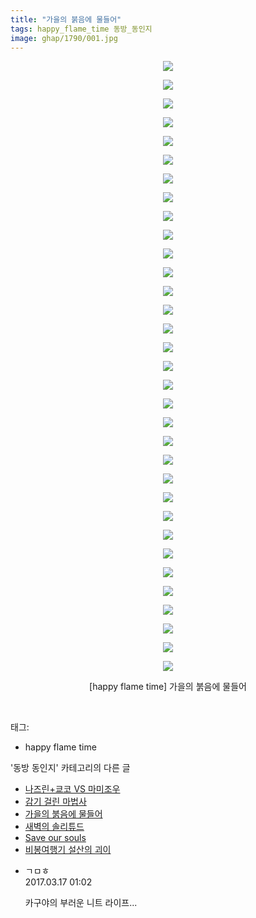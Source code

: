 ```yaml
---
title: "가을의 붉음에 물들어"
tags: happy_flame_time 동방_동인지
image: ghap/1790/001.jpg
---
```

<div class="article">
<p style="text-align: center; clear: none; float: none;"><img src="{{ site.nasurl }}/ghap/1790/001.jpg"/></p>
<p style="text-align: center; clear: none; float: none;"><img src="{{ site.nasurl }}/ghap/1790/002.jpg"/></p>
<p style="text-align: center; clear: none; float: none;"><img src="{{ site.nasurl }}/ghap/1790/003.jpg"/></p>
<p style="text-align: center; clear: none; float: none;"><img src="{{ site.nasurl }}/ghap/1790/004.jpg"/></p>
<p style="text-align: center; clear: none; float: none;"><img src="{{ site.nasurl }}/ghap/1790/005.jpg"/></p>
<p style="text-align: center; clear: none; float: none;"><img src="{{ site.nasurl }}/ghap/1790/006.jpg"/></p>
<p style="text-align: center; clear: none; float: none;"><img src="{{ site.nasurl }}/ghap/1790/007.jpg"/></p>
<p style="text-align: center; clear: none; float: none;"><img src="{{ site.nasurl }}/ghap/1790/008.jpg"/></p>
<p style="text-align: center; clear: none; float: none;"><img src="{{ site.nasurl }}/ghap/1790/009.jpg"/></p>
<p style="text-align: center; clear: none; float: none;"><img src="{{ site.nasurl }}/ghap/1790/010.jpg"/></p>
<p style="text-align: center; clear: none; float: none;"><img src="{{ site.nasurl }}/ghap/1790/011.jpg"/></p>
<p style="text-align: center; clear: none; float: none;"><img src="{{ site.nasurl }}/ghap/1790/012.jpg"/></p>
<p style="text-align: center; clear: none; float: none;"><img src="{{ site.nasurl }}/ghap/1790/013.jpg"/></p>
<p style="text-align: center; clear: none; float: none;"><img src="{{ site.nasurl }}/ghap/1790/014.jpg"/></p>
<p style="text-align: center; clear: none; float: none;"><img src="{{ site.nasurl }}/ghap/1790/015.jpg"/></p>
<p style="text-align: center; clear: none; float: none;"><img src="{{ site.nasurl }}/ghap/1790/016.jpg"/></p>
<p style="text-align: center; clear: none; float: none;"><img src="{{ site.nasurl }}/ghap/1790/017.jpg"/></p>
<p style="text-align: center; clear: none; float: none;"><img src="{{ site.nasurl }}/ghap/1790/018.jpg"/></p>
<p style="text-align: center; clear: none; float: none;"><img src="{{ site.nasurl }}/ghap/1790/019.jpg"/></p>
<p style="text-align: center; clear: none; float: none;"><img src="{{ site.nasurl }}/ghap/1790/020.jpg"/></p>
<p style="text-align: center; clear: none; float: none;"><img src="{{ site.nasurl }}/ghap/1790/021.jpg"/></p>
<p style="text-align: center; clear: none; float: none;"><img src="{{ site.nasurl }}/ghap/1790/022.jpg"/></p>
<p style="text-align: center; clear: none; float: none;"><img src="{{ site.nasurl }}/ghap/1790/023.jpg"/></p>
<p style="text-align: center; clear: none; float: none;"><img src="{{ site.nasurl }}/ghap/1790/024.jpg"/></p>
<p style="text-align: center; clear: none; float: none;"><img src="{{ site.nasurl }}/ghap/1790/025.jpg"/></p>
<p style="text-align: center; clear: none; float: none;"><img src="{{ site.nasurl }}/ghap/1790/026.jpg"/></p>
<p style="text-align: center; clear: none; float: none;"><img src="{{ site.nasurl }}/ghap/1790/027.jpg"/></p>
<p style="text-align: center; clear: none; float: none;"><img src="{{ site.nasurl }}/ghap/1790/028.jpg"/></p>
<p style="text-align: center; clear: none; float: none;"><img src="{{ site.nasurl }}/ghap/1790/029.jpg"/></p>
<p style="text-align: center; clear: none; float: none;"><img src="{{ site.nasurl }}/ghap/1790/030.jpg"/></p>
<p style="text-align: center; clear: none; float: none;"><img src="{{ site.nasurl }}/ghap/1790/031.jpg"/></p>
<p style="text-align: center; clear: none; float: none;"><img src="{{ site.nasurl }}/ghap/1790/032.jpg"/></p>
<p style="text-align: center; clear: none; float: none;"><img src="{{ site.nasurl }}/ghap/1790/033.jpg"/></p>
<p style="text-align: center; clear: none; float: none;">[happy flame time] 가을의 붉음에 물들어</p>
<p><br/></p>
</div><div class="tagTrail">
<p>태그: </p>
<ul>
<li>happy flame time</li>
</ul>
</div><div class="another">
<p>'동방 동인지' 카테고리의 다른 글</p>
<ul>
<li><a href="/2016-08-23-ghap_1793">나즈린+쿄코 VS 마미조우</a></li>
<li><a href="/2016-08-23-ghap_1791">감기 걸린 마법사</a></li>
<li><a href="/2016-08-23-ghap_1790">가을의 붉음에 물들어</a></li>
<li><a href="/2016-08-23-ghap_1788">새벽의 솔리튜드</a></li>
<li><a href="/2016-08-23-ghap_1787">Save our souls</a></li>
<li><a href="/2016-08-23-ghap_1785">비봉여행기 설산의 괴이</a></li>
</ul>
</div><div class="cb_module cb_fluid">
<div class="cb_wrt cb_profile">
<div class="comment">
<ul>
<li class="cb_thumb_off" id="comment14941423">
<div class="cb_comment_area">
<div class="cb_info_area">
<div class="cb_section">
<span class="cb_nick_name">ㄱㅁㅎ</span>
</div>
<div class="cb_section">
<span class="cb_date">2017.03.17 01:02 </span>
</div>
</div>
<div class="cb_dsc_comment">
<p class="cb_dsc">
											카구야의 부러운 니트 라이프...
										</p>
</div>
</div></li>
</ul>
</div>
</div><!-- commentList close -->
</div>